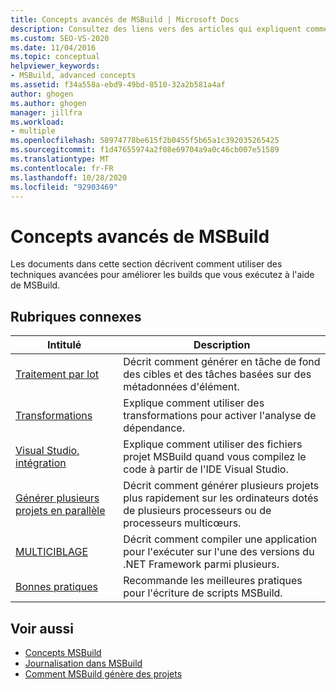 ```yaml
---
title: Concepts avancés de MSBuild | Microsoft Docs
description: Consultez des liens vers des articles qui expliquent comment utiliser des techniques avancées pour améliorer les builds que vous exécutez à l’aide de MSBuild.
ms.custom: SEO-VS-2020
ms.date: 11/04/2016
ms.topic: conceptual
helpviewer_keywords:
- MSBuild, advanced concepts
ms.assetid: f34a558a-ebd9-49bd-8510-32a2b581a4af
author: ghogen
ms.author: ghogen
manager: jillfra
ms.workload:
- multiple
ms.openlocfilehash: 58974778be615f2b0455f5b65a1c392035265425
ms.sourcegitcommit: f1d47655974a2f08e69704a9a0c46cb007e51589
ms.translationtype: MT
ms.contentlocale: fr-FR
ms.lasthandoff: 10/28/2020
ms.locfileid: "92903469"
---
```

# <a name="msbuild-advanced-concepts"></a>Concepts avancés de MSBuild

Les documents dans cette section décrivent comment utiliser des techniques avancées pour améliorer les builds que vous exécutez à l'aide de MSBuild.

## <a name="related-topics"></a>Rubriques connexes

|Intitulé|Description|
|-----------|-----------------|
|[Traitement par lot](../msbuild/msbuild-batching.md)|Décrit comment générer en tâche de fond des cibles et des tâches basées sur des métadonnées d'élément.|
|[Transformations](../msbuild/msbuild-transforms.md)|Explique comment utiliser des transformations pour activer l'analyse de dépendance.|
|[Visual Studio, intégration](../msbuild/visual-studio-integration-msbuild.md)|Explique comment utiliser des fichiers projet MSBuild quand vous compilez le code à partir de l'IDE Visual Studio.|
|[Générer plusieurs projets en parallèle](../msbuild/building-multiple-projects-in-parallel-with-msbuild.md)|Décrit comment générer plusieurs projets plus rapidement sur les ordinateurs dotés de plusieurs processeurs ou de processeurs multicœurs.|
|[MULTICIBLAGE](../msbuild/msbuild-multitargeting-overview.md)|Décrit comment compiler une application pour l'exécuter sur l'une des versions du .NET Framework parmi plusieurs.|
|[Bonnes pratiques](../msbuild/msbuild-best-practices.md)|Recommande les meilleures pratiques pour l'écriture de scripts MSBuild.|

## <a name="see-also"></a>Voir aussi

- [Concepts MSBuild](../msbuild/msbuild-concepts.md)
- [Journalisation dans MSBuild](../msbuild/logging-in-msbuild.md)
- [Comment MSBuild génère des projets](build-process-overview.md)